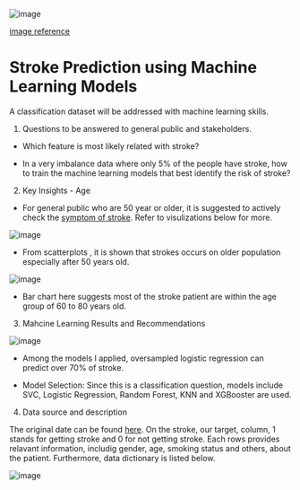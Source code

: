
![image](https://user-images.githubusercontent.com/126204698/236042392-8184f68f-c2ad-4e97-b984-a6b83ccb56ae.png)

[image reference](https://insights.eisenhowerhealth.org/stroke-awareness-befast/)

# Stroke Prediction using Machine Learning Models
A classification dataset will be addressed with machine learning skills. 

1. Questions to be answered to general public and stakeholders.

- Which feature is most likely related with stroke?

- In a very imbalance data where only 5% of the people have stroke, how to train the machine learning models that best identify the risk of stroke?

2. Key Insights - Age

- For general public who are 50 year or older, it is suggested to actively check the [symptom of stroke](https://www.cdc.gov/stroke/signs_symptoms.htm). Refer to visulizations below for more.
 
![image](https://user-images.githubusercontent.com/126204698/236043513-aadadc10-c72f-4ced-97d2-ccf2c35d0909.png)

- From scatterplots , it is shown that strokes occurs on older population especially after 50 years old.

![image](https://user-images.githubusercontent.com/126204698/236043575-9256e9b2-5427-4b2a-9298-c15c23675915.png)

- Bar chart here suggests most of the stroke patient are within the age group of 60 to 80 years old.


3. Mahcine Learning Results and Recommendations

![image](https://user-images.githubusercontent.com/126204698/236060305-ada4b62e-f929-4abe-a6ae-a919359907f3.png)

- Among the models I applied, oversampled logistic regression can predict over 70% of stroke. 


- Model Selection: Since this is a classification question, models include SVC, Logistic Regression, Random Forest, KNN and XGBooster are used.


4. Data source and description

The original date can be found [here](https://www.kaggle.com/datasets/fedesoriano/stroke-prediction-dataset).
On the stroke, our target, column, 1 stands for getting stroke and 0 for not getting stroke. Each rows provides relavant information, includig gender, age, smoking status and others, about the patient. Furthermore, data dictionary is listed below.

![image](https://user-images.githubusercontent.com/126204698/236043392-b2cece0a-f62b-4fc3-af8a-a0ce7f47933b.png)
